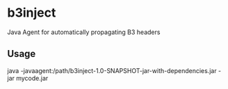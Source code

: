 # b3inject
Java Agent for automatically propagating B3 headers

## Usage
java -javaagent:/path/b3inject-1.0-SNAPSHOT-jar-with-dependencies.jar -jar mycode.jar
